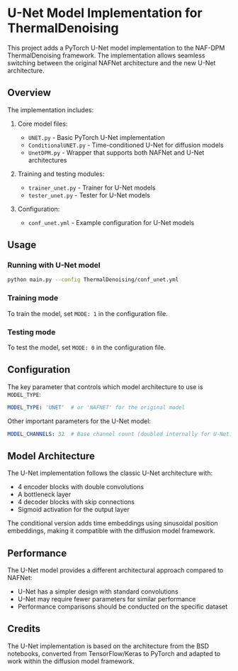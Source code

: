 # U-Net Model Implementation for ThermalDenoising

This project adds a PyTorch U-Net model implementation to the NAF-DPM ThermalDenoising framework. The implementation allows seamless switching between the original NAFNet architecture and the new U-Net architecture.

## Overview

The implementation includes:

1. Core model files:
   - `UNET.py` - Basic PyTorch U-Net implementation
   - `ConditionalUNET.py` - Time-conditioned U-Net for diffusion models
   - `UnetDPM.py` - Wrapper that supports both NAFNet and U-Net architectures

2. Training and testing modules:
   - `trainer_unet.py` - Trainer for U-Net models
   - `tester_unet.py` - Tester for U-Net models

3. Configuration:
   - `conf_unet.yml` - Example configuration for U-Net models

## Usage

### Running with U-Net model

```bash
python main.py --config ThermalDenoising/conf_unet.yml
```

### Training mode

To train the model, set `MODE: 1` in the configuration file.

### Testing mode

To test the model, set `MODE: 0` in the configuration file.

## Configuration

The key parameter that controls which model architecture to use is `MODEL_TYPE`:

```yaml
MODEL_TYPE: 'UNET'  # or 'NAFNET' for the original model
```

Other important parameters for the U-Net model:

```yaml
MODEL_CHANNELS: 32  # Base channel count (doubled internally for U-Net)
```

## Model Architecture

The U-Net implementation follows the classic U-Net architecture with:

- 4 encoder blocks with double convolutions
- A bottleneck layer
- 4 decoder blocks with skip connections
- Sigmoid activation for the output layer

The conditional version adds time embeddings using sinusoidal position embeddings, making it compatible with the diffusion model framework.

## Performance

The U-Net model provides a different architectural approach compared to NAFNet:

- U-Net has a simpler design with standard convolutions
- U-Net may require fewer parameters for similar performance
- Performance comparisons should be conducted on the specific dataset

## Credits

The U-Net implementation is based on the architecture from the BSD notebooks, converted from TensorFlow/Keras to PyTorch and adapted to work within the diffusion model framework.
